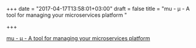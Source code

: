+++
date = "2017-04-17T13:58:01+03:00"
draft = false
title = "mu - μ - A tool for managing your microservices platform "

+++

<p><a href="https://t.co/nbgzur1IzL">mu - μ - A tool for managing your microservices platform </a></p>